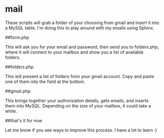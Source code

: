 mail
====
These scripts will grab a folder of your choosing from gmail and insert it into a MySQL table. I'm doing this to play around with my emails using Sphinx.

##form.php

This will ask you for your email and password, then send you to folders.php, where it will connect to your mailbox and show you a list of available folders.

##folders.php

This will present a list of folders from your gmail account. Copy and paste one of them into the field at the bottom.

##gmail.php

This brings together your authorization details, gets emails, and inserts them into MySQL. Depending on the size of your mailbox, it could take a while.

##that's it for now

Let me know if you see ways to improve this process. I have a lot to learn :)

